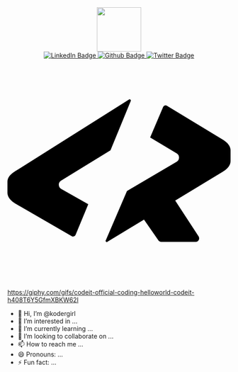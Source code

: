 
<div id="header" align="center">
  <img src="https://media.giphy.com/media/M9gbBd9nbDrOTu1Mqx/giphy.gif" width="100"/>
</div>

<div id="badges" align="center">
  <a href="your-linkedin-URL">
    <img src="https://img.shields.io/badge/Website-blue?style=for-the-badge&logo=world&logoColor=white" alt="LinkedIn Badge"/>
  </a>
  <a href="your-youtube-URL">
    <img src="https://img.shields.io/badge/GithubProjects-red?style=for-the-badge&logo=Github&logoColor=white" alt="Github Badge"/>
  </a>
  <a href="your-twitter-URL">
    <img src="https://img.shields.io/badge/play-station-blue.svg?logo=data:image/svg%2bxml;base64,PHN2ZyB4bWxucz0iaHR0cDovL3d3dy53My5vcmcvMjAwMC9zdmciIHZlcnNpb249IjEiIHdpZHRoPSI2MDAiIGhlaWdodD0iNjAwIj48cGF0aCBkPSJNMTI5IDExMWMtNTUgNC05MyA2Ni05MyA3OEwwIDM5OGMtMiA3MCAzNiA5MiA2OSA5MWgxYzc5IDAgODctNTcgMTMwLTEyOGgyMDFjNDMgNzEgNTAgMTI4IDEyOSAxMjhoMWMzMyAxIDcxLTIxIDY5LTkxbC0zNi0yMDljMC0xMi00MC03OC05OC03OGgtMTBjLTYzIDAtOTIgMzUtOTIgNDJIMjM2YzAtNy0yOS00Mi05Mi00MmgtMTV6IiBmaWxsPSIjZmZmIi8+PC9zdmc+" alt="Twitter Badge"/>
  </a>
</div>
<svg role="img" viewBox="0 0 24 24" xmlns="http://www.w3.org/2000/svg"><title>CodersRank</title><path d="M23.134 8.64l-5.973-3.62a.286.286 0 0 0-.412.125l-1.4 3.286 2.842 1.696a.53.53 0 0 1 0 .921l-5.335 3.14-2.267 5.274a.127.127 0 0 0 .052.203.122.122 0 0 0 .134-.035l3.914-2.365 1.545 2.219a.373.373 0 0 0 .309.167h3.708a.367.367 0 0 0 .327-.2.382.382 0 0 0-.018-.386l-2.513-3.852 5.088-3.077c.577-.349.865-.74.865-1.172V9.813c0-.433-.288-.823-.866-1.172zM13.082 4.35L.845 12.052c-.577.348-.858.739-.845 1.171v1.173c.014.432.303.816.866 1.15l6.056 3.496a.286.286 0 0 0 .412-.146l1.36-3.286-2.884-1.633a.518.518 0 0 1-.275-.384.529.529 0 0 1 .254-.537l5.295-3.245 2.183-5.316a.128.128 0 0 0-.04-.142.122.122 0 0 0-.146-.005z"/></svg>

https://giphy.com/gifs/codeit-official-coding-helloworld-codeit-h408T6Y5GfmXBKW62l
- 👋 Hi, I’m @kodergirl
- 👀 I’m interested in ...
- 🌱 I’m currently learning ...
- 💞️ I’m looking to collaborate on ...
- 📫 How to reach me ...
- 😄 Pronouns: ...
- ⚡ Fun fact: ...

<!---
kodergirl/kodergirl is a ✨ special ✨ repository because its `README.md` (this file) appears on your GitHub profile.
You can click the Preview link to take a look at your changes.
--->
